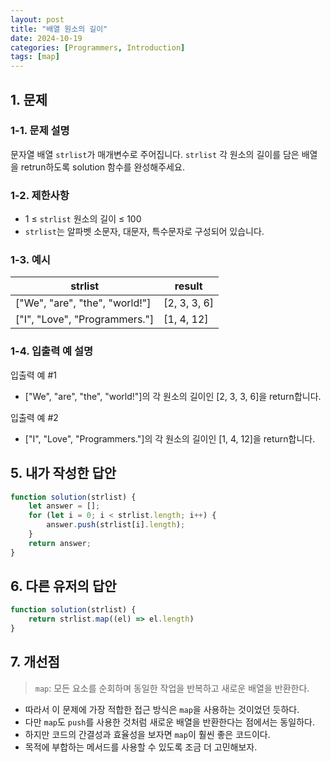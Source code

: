 ```yaml
---
layout: post
title: "배열 원소의 길이"
date: 2024-10-19
categories: [Programmers, Introduction]
tags: [map]
---
```


## 1. 문제
### 1-1. 문제 설명
문자열 배열 `strlist`가 매개변수로 주어집니다. `strlist` 각 원소의 길이를 담은 배열을 retrun하도록 solution 함수를 완성해주세요.

### 1-2. 제한사항
- 1 ≤  `strlist`  원소의 길이 ≤ 100
- `strlist`는 알파벳 소문자, 대문자, 특수문자로 구성되어 있습니다.

### 1-3. 예시
<table>
  <thead>
    <tr>
      <th>strlist</th>
      <th>result</th>
    </tr>
  </thead>
  <tbody>
    <tr>
      <td>["We", "are", "the", "world!"]</td>
      <td>[2, 3, 3, 6]</td>
    </tr>
    <tr>
      <td>["I", "Love", "Programmers."]</td>
      <td>[1, 4, 12]</td>
    </tr>
  </tbody>
</table>

### 1-4. 입출력 예 설명
입출력 예 #1
- ["We", "are", "the", "world!"]의 각 원소의 길이인 [2, 3, 3, 6]을 return합니다.

입출력 예 #2
- ["I", "Love", "Programmers."]의 각 원소의 길이인 [1, 4, 12]을 return합니다.

## 5. 내가 작성한 답안
```javascript
function solution(strlist) {
    let answer = [];
    for (let i = 0; i < strlist.length; i++) {
        answer.push(strlist[i].length);
    }
    return answer;
}
```

## 6. 다른 유저의 답안
```javascript
function solution(strlist) {
    return strlist.map((el) => el.length)
}
```

## 7. 개선점
> `map`: 모든 요소를 순회하며 동일한 작업을 반복하고 새로운 배열을 반환한다.

- 따라서 이 문제에 가장 적합한 접근 방식은 `map`을 사용하는 것이었던 듯하다.
- 다만 `map`도 `push`를 사용한 것처럼 새로운 배열을 반환한다는 점에서는 동일하다.
- 하지만 코드의 간결성과 효율성을 보자면 `map`이 훨씬 좋은 코드이다.
- 목적에 부합하는 메서드를 사용할 수 있도록 조금 더 고민해보자.